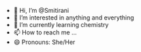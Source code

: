 - 👋 Hi, I’m @Smitirani
- 👀 I’m interested in anything and everything
- 🌱 I’m currently learning chemistry
- 📫 How to reach me ...
- 😄 Pronouns: She/Her

<!---
Smiti02/Smiti02 is a ✨ special ✨ repository because its `README.md` (this file) appears on your GitHub profile.
You can click the Preview link to take a look at your changes.
--->
